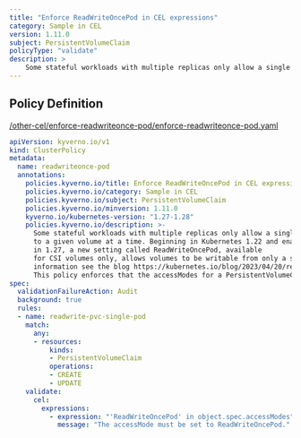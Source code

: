 ```yaml
---
title: "Enforce ReadWriteOncePod in CEL expressions"
category: Sample in CEL
version: 1.11.0
subject: PersistentVolumeClaim
policyType: "validate"
description: >
    Some stateful workloads with multiple replicas only allow a single Pod to write to a given volume at a time. Beginning in Kubernetes 1.22 and enabled by default in 1.27, a new setting called ReadWriteOncePod, available for CSI volumes only, allows volumes to be writable from only a single Pod. For more information see the blog https://kubernetes.io/blog/2023/04/20/read-write-once-pod-access-mode-beta/. This policy enforces that the accessModes for a PersistentVolumeClaim be set to ReadWriteOncePod.
---
```


## Policy Definition
<a href="https://github.com/kyverno/policies/raw/main//other-cel/enforce-readwriteonce-pod/enforce-readwriteonce-pod.yaml" target="-blank">/other-cel/enforce-readwriteonce-pod/enforce-readwriteonce-pod.yaml</a>

```yaml
apiVersion: kyverno.io/v1
kind: ClusterPolicy
metadata:
  name: readwriteonce-pod
  annotations:
    policies.kyverno.io/title: Enforce ReadWriteOncePod in CEL expressions
    policies.kyverno.io/category: Sample in CEL 
    policies.kyverno.io/subject: PersistentVolumeClaim
    policies.kyverno.io/minversion: 1.11.0
    kyverno.io/kubernetes-version: "1.27-1.28"
    policies.kyverno.io/description: >-
      Some stateful workloads with multiple replicas only allow a single Pod to write
      to a given volume at a time. Beginning in Kubernetes 1.22 and enabled by default
      in 1.27, a new setting called ReadWriteOncePod, available
      for CSI volumes only, allows volumes to be writable from only a single Pod. For more
      information see the blog https://kubernetes.io/blog/2023/04/20/read-write-once-pod-access-mode-beta/.
      This policy enforces that the accessModes for a PersistentVolumeClaim be set to ReadWriteOncePod.
spec:
  validationFailureAction: Audit
  background: true
  rules:
  - name: readwrite-pvc-single-pod
    match:
      any:
      - resources:
          kinds:
          - PersistentVolumeClaim
          operations:
          - CREATE
          - UPDATE
    validate:
      cel:
        expressions:
          - expression: "'ReadWriteOncePod' in object.spec.accessModes"
            message: "The accessMode must be set to ReadWriteOncePod."


```
